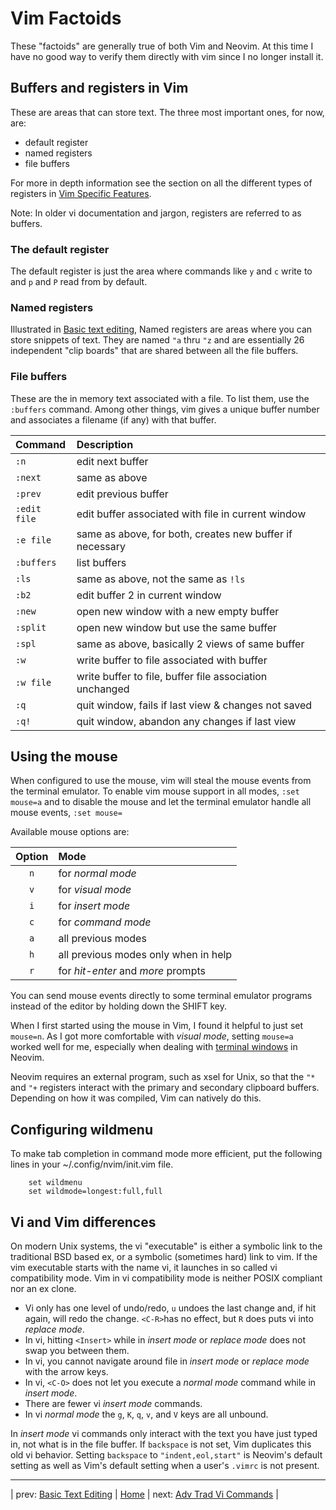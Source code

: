 # Vim Factoids

These "factoids" are generally true of both Vim and Neovim.
At this time I have no good way to verify them directly
with vim since I no longer install it.

## Buffers and registers in Vim

These are areas that can store text.  The three most important ones,
for now, are:

* default register
* named registers
* file buffers

For more in depth information see the section on all the different
types of registers in
[Vim Specific Features](VimSpecificFeatures05.md#types-of-registers).

Note: In older vi documentation and jargon, registers are referred
to as buffers.

### The default register

The default register is just the area where commands like `y` and `c`
write to and `p` and `P` read from by default.

### Named registers

Illustrated in
[Basic text editing](BasicTextEditing02.md#you-can-use-named-registers-to-store-text),
Named registers are areas where you can store snippets of text.
They are named `"a` thru `"z` and are essentially 26
independent "clip boards" that are shared between all the
file buffers.

### File buffers

These are the in memory text associated with a file.  To list
them, use the `:buffers` command.  Among other things, vim
gives a unique buffer number and associates a filename (if any)
with that buffer.

| Command       | Description                                 |
|:------------- |:-------------------------------------------------------- |
| `:n`          | edit next buffer                                         |
| `:next`       | same as above                                            |
| `:prev`       | edit previous buffer                                     |
| `:edit file`  | edit buffer associated with file in current window       |
| `:e file`     | same as above, for both, creates new buffer if necessary |
| `:buffers`    | list buffers                                             |
| `:ls`         | same as above, not the same as `!ls`                     |
| `:b2`         | edit buffer 2 in current window                          |
| `:new`        | open new window with a new empty buffer                  |
| `:split`      | open new window but use the same buffer                  |
| `:spl`        | same as above, basically 2 views of same buffer          |
| `:w`          | write buffer to file associated with buffer              |
| `:w file`     | write buffer to file, buffer file association unchanged  |
| `:q`          | quit window, fails if last view & changes not saved      |
| `:q!`         | quit window, abandon any changes if last view            |

## Using the mouse

When configured to use the mouse, vim will steal the mouse
events from the terminal emulator.  To enable vim mouse support
in all modes, `:set mouse=a` and to disable the mouse and let
the terminal emulator handle all mouse events, `:set mouse=`

Available mouse options are:

| Option | Mode                                 |
|:------:|:------------------------------------ |
| `n`    | for *normal mode*                    |
| `v`    | for *visual mode*                    |
| `i`    | for *insert mode*                    |
| `c`    | for *command mode*                   |
| `a`    | all previous modes                   |
| `h`    | all previous modes only when in help |
| `r`    | for *hit-enter* and *more* prompts   |

You can send mouse events directly to some terminal emulator
programs instead of the editor by holding down the SHIFT key.

When I first started using the mouse in Vim, I found it
helpful to just set `mouse=n`.  As I got more comfortable
with *visual mode*, setting `mouse=a` worked well for me,
especially when dealing with
[terminal windows](MultipleWindows06.md#terminal-windows)
in Neovim.

Neovim requires an external program, such as xsel for Unix,
so that the `"*` and `"+` registers interact with the primary
and secondary clipboard buffers.  Depending on how it was compiled,
Vim can natively do this.

## Configuring wildmenu

To make tab completion in command mode more efficient, put the
following lines in your ~/.config/nvim/init.vim file.

```
    set wildmenu
    set wildmode=longest:full,full
```

## Vi and Vim differences

On modern Unix systems, the vi "executable" is either
a symbolic link to the traditional BSD based ex, or
a symbolic (sometimes hard) link to vim.  If the vim executable
starts with the name vi, it launches in so called vi compatibility
mode.  Vim in vi compatibility mode is neither POSIX compliant
nor an ex clone.

* Vi only has one level of undo/redo, `u` undoes the
  last change and, if hit again, will redo the change.
  `<C-R>`has no effect, but `R` does puts vi into *replace mode*.
* In vi, hitting `<Insert>` while in *insert mode* or *replace mode*
  does not swap you between them.
* In vi, you cannot navigate around file in *insert mode* or
  *replace mode* with the arrow keys.
* In vi, `<C-O>` does not let you execute a *normal mode*
  command while in *insert mode*.
* There are fewer vi *insert mode* commands.
* In vi *normal mode* the `g`, `K`, `q`, `v`, and `V` keys are
  all unbound.

In *insert mode* vi commands only interact with the text
you have just typed in, not what is in the file buffer.
If `backspace` is not set, Vim duplicates this old vi behavior.
Setting `backspace` to `"indent,eol,start"` is Neovim's default
setting as well as Vim's default setting when a user's `.vimrc` is not
present.

---

| prev: [Basic Text Editing][1] | [Home][2] | next: [Adv Trad Vi Commands][3] |

[1]: 02-BasicTextEditing.md
[2]: README.md
[3]: 04-AdvTradViCommands.md
